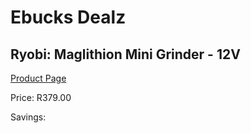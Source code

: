 
# Ebucks Dealz
## Ryobi: Maglithion Mini Grinder - 12V
[Product Page](https://www.ebucks.com/web/shop/productSelected.do?prodId=316344078&catId=370101825)

Price: R379.00

Savings: 


	